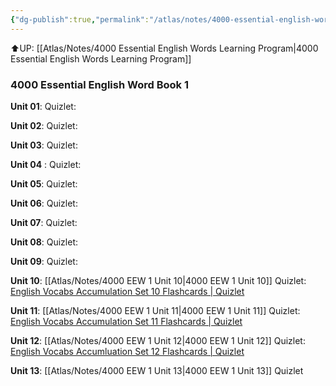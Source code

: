 ```yaml
---
{"dg-publish":true,"permalink":"/atlas/notes/4000-essential-english-words-1/"}
---
```


⬆️UP: [[Atlas/Notes/4000 Essential English Words Learning Program\|4000 Essential English Words Learning Program]]
### 4000 Essential English Word Book 1
**Unit 01**:
Quizlet:

**Unit 02**: 
Quizlet: 

**Unit 03**: 
Quizlet: 

**Unit 04** :
Quizlet: 

**Unit 05**: 
Quizlet: 

**Unit 06**: 
Quizlet: 

**Unit 07**: 
Quizlet:

**Unit 08**:
Quizlet:

**Unit 09**:
Quizlet:

**Unit 10**: [[Atlas/Notes/4000 EEW 1 Unit 10\|4000 EEW 1 Unit 10]]
Quizlet:  [English Vocabs Accumulation Set 10 Flashcards | Quizlet](https://quizlet.com/925720988/english-vocabs-accumulation-set-10-flash-cards/?i=1vbzw5&x=1jqt)

**Unit 11**: [[Atlas/Notes/4000 EEW 1 Unit 11\|4000 EEW 1 Unit 11]]
Quizlet: [English Vocabs Accumulation Set 11 Flashcards | Quizlet](https://quizlet.com/my/927520034/english-vocabs-accumulation-set-11-flash-cards/?i=1vbzw5&x=1qqt)

**Unit 12**: [[Atlas/Notes/4000 EEW 1 Unit 12\|4000 EEW 1 Unit 12]]
Quizlet: [English Vocabs Accumluation Set 12 Flashcards | Quizlet](https://quizlet.com/my/928419569/english-vocabs-accumulation-set-12-flash-cards/?i=1vbzw5&x=1qqt)

**Unit 13**: [[Atlas/Notes/4000 EEW 1 Unit 13\|4000 EEW 1 Unit 13]]
Quizlet

